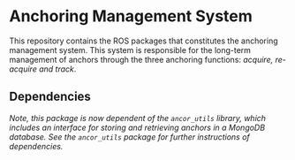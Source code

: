 # Anchoring Management System #

This repository contains the ROS packages that constitutes the anchoring management system. This system is responsible for the long-term management of anchors through the three anchoring functions: *acquire, re-acquire and track*.

## Dependencies ##

*Note, this package is now dependent of the `ancor_utils` library, which includes an interface for storing and retrieving anchors in a MongoDB database.*
*See the `ancor_utils` package for further instructions of dependencies.*



